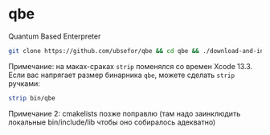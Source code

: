 # qbe
Quantum Based Enterpreter

```sh
git clone https://github.com/ubsefor/qbe && cd qbe && ./download-and-install.sh
```

Примечание: на маках-сраках ``strip`` поменялся со времен Xcode 13.3. Если вас напрягает размер бинарника ``qbe``, можете сделать ``strip`` ручками: 
```sh 
strip bin/qbe
```

Примечание 2: cmakelists позже поправлю (там надо заинклюдить локальные bin/include/lib чтобы оно собиралось адекватно)
